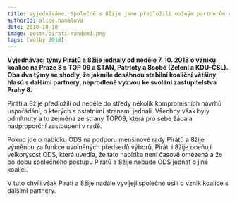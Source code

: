 ```yaml
---
title: Vyjednáváme. Společně s 8Žije jsme předložili možným partnerům několik návrhů uspořádání
authorId: alice.hamalova
date: 2018-10-18
image: posts/pirati-random1.png
tags: [Volby 2018]
---
```


**Vyjednávací týmy Pirátů a 8žije jednaly od neděle 7. 10. 2018 o vzniku koalice na Praze 8 s TOP 09 a STAN, Patrioty a 8sobě (Zelení a KDU-ČSL). Oba dva týmy se shodly, že jakmile dosáhnou stabilní koaliční většiny hlasů s dalšími partnery, neprodleně vyzvou ke svolání zastupitelstva Prahy 8.**

Piráti a 8žije předložili od neděle do středy několik kompromisních návrhů uspořádání, o kterých s ostatními stranami jednali. Všechny však byly odmítnuty a to zejména ze strany TOP09, která pro sebe žádala nadproporční zastoupení v radě.

Pokud jde o nabídku ODS na podporu menšinové rady Pirátů a 8žije výměnou za funkce uvolněných předsedů výborů, Piráti i 8žije oceňují velkorysost ODS, která uvedla, že tato nabídka není časově omezená a že po dobu společného postupu Pirátů a 8žije nebude ODS jednat o jiné koalici.

V tuto chvíli však Piráti a 8žije nadále vyvíjejí společné úsilí o vznik koalice s dalšími partnery.
